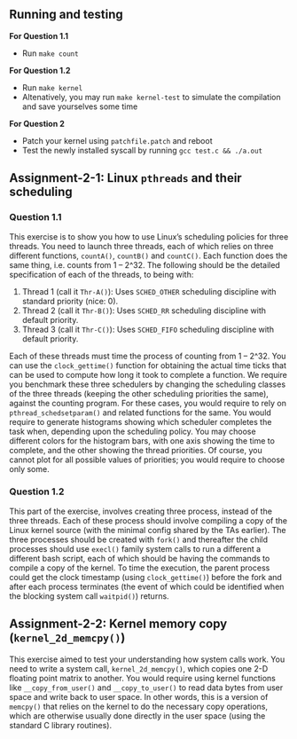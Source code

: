 ## Running and testing
**For Question 1.1**
* Run `make count`

**For Question 1.2**
* Run `make kernel`
* Altenatively, you may run `make kernel-test` to simulate the compilation and save yourselves some time

**For Question 2**
* Patch your kernel using `patchfile.patch` and reboot
* Test the newly installed syscall by running `gcc test.c && ./a.out`

## Assignment-2-1: Linux `pthreads` and their scheduling

### Question 1.1
This exercise is to show you how to use Linux’s scheduling policies for three threads. You need to launch three threads, each of which relies on three different functions, `countA()`, `countB()` and `countC()`. Each function does the same thing, i.e. counts from 1 – 2^32. The following should be the detailed specification of each of the threads, to being with:

1. Thread 1 (call it `Thr-A()`): Uses `SCHED_OTHER` scheduling discipline with standard priority (nice: 0).
2. Thread 2 (call it `Thr-B()`): Uses `SCHED_RR` scheduling discipline with default priority.
3. Thread 3 (call it `Thr-C()`): Uses `SCHED_FIFO` scheduling discipline with default priority.

Each of these threads must time the process of counting from 1 – 2^32. You can use the `clock_gettime()` function for obtaining the actual time ticks that can be used to compute how long it took to complete a function. We require you benchmark these three schedulers by changing the scheduling classes of the three threads (keeping the other scheduling priorities the same), against the counting program. For these cases, you would require to rely on `pthread_schedsetparam()` and related functions for the same. You would require to generate histograms showing which scheduler completes the task when, depending upon the scheduling policy. You may choose different colors for the histogram bars, with one axis showing the time to complete, and the other showing the thread priorities. Of course, you cannot plot for all possible values of priorities; you would require to choose only some.

### Question 1.2
This part of the exercise, involves creating three process, instead of the three threads. Each of these process should involve compiling a copy of the Linux kernel source (with the minimal config shared by the TAs earlier). The three processes should be created with `fork()` and thereafter the child processes should use `execl()` family system calls to run a different a different bash script, each of which should be having the commands to compile a copy of the kernel. To time the execution, the parent process could get the clock timestamp (using `clock_gettime()`) before the fork and after each process terminates (the event of which could be identified when the blocking system call `waitpid()`) returns.

## Assignment-2-2:  Kernel memory copy (`kernel_2d_memcpy()`)
This exercise aimed to test your understanding how system calls work. You need to write a system call, `kernel_2d_memcpy()`, which copies one 2-D floating point matrix to another. You would require using kernel functions like `__copy_from_user()` and `__copy_to_user()` to read data bytes from user space and write back to user space. In other words, this is a version of `memcpy()` that relies on the kernel to do the necessary copy operations, which are otherwise usually done directly in the user space (using the standard C library routines).